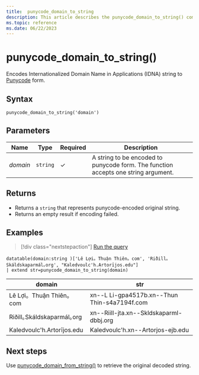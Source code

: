 ```yaml
---
title:  punycode_domain_to_string 
description: This article describes the punycode_domain_to_string() command in Azure Data Explorer.
ms.topic: reference
ms.date: 06/22/2023
---
```


# punycode_domain_to_string()

Encodes Internationalized Domain Name in Applications (IDNA) string to [Punycode](https://en.wikipedia.org/wiki/Punycode) form.


## Syntax

`punycode_domain_to_string('domain')`

## Parameters
| Name | Type | Required | Description |
|--|--|--|--|
| *domain* |  `string` | &check; | A string to be encoded to punycode form. The function accepts one string argument.

## Returns

* Returns a `string` that represents punycode-encoded original string.
* Returns an empty result if encoding failed.

## Examples


> [!div class="nextstepaction"]
> <a href="https://dataexplorer.azure.com/clusters/help/databases/Samples?query=H4sIAAAAAAAAA0tJLAHCpJxUjZT83MTMPKvikqLMvHQFzWh1n8OrFHwe7l6c+bihKSSj9OGutXkKIRmZh1flAQWS83PVdRTUgzIPb8jMyXm/d2Fw9uGFOSnF2YkFiUW5QCZQKL8oHahGyTsxJzWlLL80J1k9Q8+xqCS/6MjqrPxivdSUUqVYXq4ahdSKktS8FAWgzbYFpXmVyfkpqfEQ18SX5MdDHAR1niYAt9ocW7AAAAA=" target="_blank">Run the query</a>

```kusto
datatable(domain:string )['Lê Lợi。Thuận Thiên。com', 'Riðill｡Skáldskaparmál｡org', "Kaledvoulc'h.Artorījos.edu"]
| extend str=punycode_domain_to_string(domain)
```

|domain|str|
|---|---|
|Lê Lợi。Thuận Thiên。com|xn--L Li-gpa4517b.xn--Thun Thin-s4a7194f.com|
|Riðill｡Skáldskaparmál｡org|xn--Riill-jta.xn--Skldskaparml-dbbj.org|
|Kaledvoulc'h.Artorījos.edu|Kaledvoulc'h.xn--Artorjos-ejb.edu|


## Next steps

Use [punycode_domain_from_string()](punycode_domain_from_string.md) to retrieve the original decoded string.
